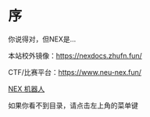 # 序

你说得对，但NEX是... <!--TODO: 补完-->

本站校外镜像：<https://nexdocs.zhufn.fun/>

CTF/比赛平台：<https://www.neu-nex.fun/>

[NEX 机器人](https://www.coze.cn/store/bot/7414563758749794331?bot_id=true)

如果你看不到目录，请点击左上角的菜单键<i class="fa-bars"></i>
